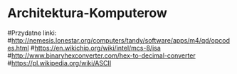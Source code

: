 # Architektura-Komputerow
#Przydatne linki:
#http://nemesis.lonestar.org/computers/tandy/software/apps/m4/qd/opcodes.html
#https://en.wikichip.org/wiki/intel/mcs-8/isa
#http://www.binaryhexconverter.com/hex-to-decimal-converter
#https://pl.wikipedia.org/wiki/ASCII
